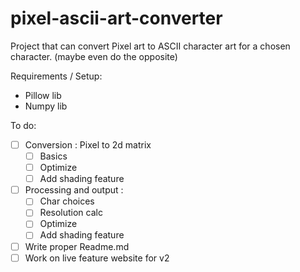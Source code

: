 # pixel-ascii-art-converter
Project that can convert Pixel art to ASCII character art for a chosen character. (maybe even do the opposite)

Requirements / Setup:
- Pillow lib
- Numpy lib


To do:
- [ ] Conversion : Pixel to 2d matrix 
   - [ ] Basics
   - [ ] Optimize
   - [ ] Add shading feature
- [ ] Processing and output :
   - [ ] Char choices
   - [ ] Resolution calc
   - [ ] Optimize
   - [ ] Add shading feature
- [ ] Write proper Readme.md
- [ ] Work on live feature website for v2
